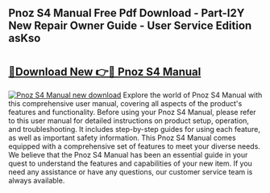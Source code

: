 ## Pnoz S4 Manual Free Pdf Download - Part-I2Y New Repair Owner Guide - User Service Edition asKso

# <h2><a href="http://cf24215.oget.top/?id=Pnoz+S4+Manual">🔗Download New 👉🔴 Pnoz S4 Manual</a></h2>

[![Pnoz S4 Manual new download](https://i.imgur.com/5g1atiW.png)](http://cf24215.oget.top/?id=Pnoz+S4+Manual)
Explore the world of Pnoz S4 Manual with this comprehensive user manual, covering all aspects of the product's features and functionality. Before using your Pnoz S4 Manual, please refer to this user manual for detailed instructions on product setup, operation, and troubleshooting. It includes step-by-step guides for using each feature, as well as important safety information. This Pnoz S4 Manual comes equipped with a comprehensive set of features to meet your diverse needs. We believe that the Pnoz S4 Manual has been an essential guide in your quest to understand the features and capabilities of your new item. If you need any assistance or have any questions, our customer service team is always available.
